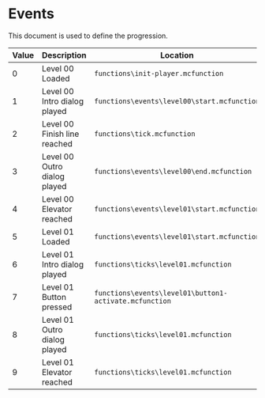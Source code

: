 # Events
This document is used to define the progression.

| Value | Description | Location |
| ----- | ----------- | -------- |
| 0 | Level 00 Loaded              | `functions\init-player.mcfunction` |
| 1 | Level 00 Intro dialog played | `functions\events\level00\start.mcfunction` |
| 2 | Level 00 Finish line reached | `functions\tick.mcfunction` |
| 3 | Level 00 Outro dialog played | `functions\events\level00\end.mcfunction` |
| 4 | Level 00 Elevator reached    | `functions\events\level01\start.mcfunction` |
| 5 | Level 01 Loaded              | `functions\events\level01\start.mcfunction` |
| 6 | Level 01 Intro dialog played | `functions\ticks\level01.mcfunction` |
| 7 | Level 01 Button pressed      | `functions\events\level01\button1-activate.mcfunction` |
| 8 | Level 01 Outro dialog played | `functions\ticks\level01.mcfunction` |
| 9 | Level 01 Elevator reached    | `functions\ticks\level01.mcfunction` |
